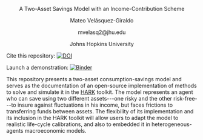 <p align="center">
A Two-Asset Savings Model with an Income-Contribution Scheme
</p>

<p align="center">
Mateo Velásquez-Giraldo
</p>

<p align="center">
mvelasq2@jhu.edu
</p>

<p align="center">
Johns Hopkins University
</p>

Cite this repository: [![DOI](https://zenodo.org/badge/DOI/10.5281/zenodo.4977915.svg)](https://doi.org/10.5281/zenodo.4977915)

Launch a demonstration: [![Binder](https://mybinder.org/badge_logo.svg)](https://mybinder.org/v2/gh/Mv77/RiskyContrib/main?filepath=Code%2FPython%2FRiskyContrib.ipynb)


This repository presents a two-asset consumption-savings model and serves as the documentation of an open-source implementation of methods to solve and
simulate it in the [HARK](https://econ-ark.org/toolkit) toolkit. The model represents an agent who can save using two different assets---one risky and
the other risk-free---to insure against fluctuations in his income, but faces frictions to transferring funds between assets. The flexibility of its
implementation and its inclusion in the HARK toolkit will allow users to adapt the model to realistic life-cycle calibrations, and also to embedded it in
heterogeneous-agents macroeconomic models.
